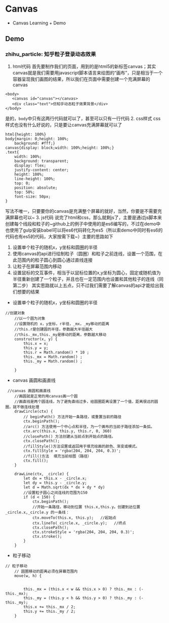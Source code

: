 # Canvas

- Canvas Learning + Demo

## Demo

### zhihu_particle: 知乎粒子登录动态效果

1. html代码
首先要制作我们的页面，用到的是html5的新标签canvas；其实canvas就是我们需要用javascript脚本语言来绘图的“画布”，只是相当于一个容器呈现我们画图的结果，所以我们在页面中需要创建一个充满屏幕的canvas
```
<body>
   <canvas id="canvas"></canvas>
   <div class="text">仿知乎动态粒子效果背景</div>
</body>
```
是的，`body`中只有这两行代码就可以了，甚至可以只有一行代码
2. css样式
css样式也没有什么好说的，只是要让canvas充满屏幕就可以了
```
html{height: 100%}
body{margin: 0;height: 100%;
    background: #fff;}
canvas{display: block;width: 100%;height: 100%;}
.text{
    width: 100%;
    background: transparent;
    display: flex;
    justify-content: center;
    height: 100%;
    line-height: 100%;
    top: 0;
    position: absolute;
    top: 50%;
    font-size: 50px;
}
```
写法不唯一，只要要你的canvas是充满整个屏幕的就好，当然，你要是不需要充满屏幕也可以~
3. js代码
说完了html和css，那么就剩js了，主要是通过js脚本来创建每个线段和粒子的~github上的例子中使用的是es6编写的，不过在demo中也使用了gulp安装babel可以将es6代码转化为es5（所以索demo中同时有es6的代码也有es5的代码，大家按需下载~）主要的思路如下

 1. 设置单个粒子的随机x，y坐标和圆圈的半径
 2. 使用canvas的api进行绘制粒子（圆圈）和粒子之前连线，设置一个范围，在此范围内的粒子圆心到圆心通过直线连接
 3. 让粒子在屏幕范围内移动
 4. 设置鼠标的交互事件，相当于以鼠标位置的x,y坐标为圆心，固定或随机值为半径重新创建了一个粒子，并且也在一定范围内也设置和其他粒子的连线（同第二步）
 其实思路就以上五点，只不过我们需要了解canvas的api才能绘出我们想要的结果
 
 -  设置单个粒子的随机x，y坐标和圆圈的半径
```
//创建对象
    //以一个圆为对象
    //设置随机的 x，y坐标，r半径，_mx，_my移动的距离
    //this.r是创建圆的半径，参数越大半径越大
    //this._mx,this._my是移动的距离，参数越大移动
    constructor(x, y) {
        this.x = x;
        this.y = y;
        this.r = Math.random() * 10 ;
        this._mx = Math.random() ;
        this._my = Math.random() ;

    }

```
 - canvas 画圆和画直线
```
 //canvas 画圆和画直线
    //画圆就是正常的用canvas画一个圆
    //画直线是两个圆连线，为了避免直线过多，给圆圈距离设置了一个值，距离很远的圆圈，就不做连线处理
    drawCircle(ctx) {
        // beginPath() 方法开始一条路径，或重置当前的路径
        ctx.beginPath();   
        //arc() 方法使用一个中心点和半径，为一个画布的当前子路径添加一条弧。
        ctx.arc(this.x, this.y, this.r, 0, 360)
        //closePath() 方法创建从当前点到开始点的路径。
        ctx.closePath();
        //fillStyle()方法设置或返回用于填充绘画的颜色、渐变或模式。
        ctx.fillStyle = 'rgba(204, 204, 204, 0.3)';
        //fill()方法	填充当前绘图（路径）
        ctx.fill();
    }

    drawLine(ctx, _circle) {
        let dx = this.x - _circle.x;
        let dy = this.y - _circle.y;
        let d = Math.sqrt(dx * dx + dy * dy)
        //设置粒子圆心之间连线的范围为150
        if (d < 150) {
            ctx.beginPath();
            //开始一条路径，移动到位置 this.x,this.y。创建到达位置 _circle.x,_circle.y 的一条线：
            ctx.moveTo(this.x, this.y);   //起始点
            ctx.lineTo(_circle.x, _circle.y);   //终点
            ctx.closePath();
            ctx.strokeStyle = 'rgba(204, 204, 204, 0.3)';
            ctx.stroke();
        }
    }
``` 
 - 粒子移动
```
// 粒子移动
    // 圆圈移动的距离必须在屏幕范围内
    move(w, h) {
    
   
        this._mx = (this.x < w && this.x > 0) ? this._mx : (-this._mx);
        this._my = (this.y < h && this.y > 0) ? this._my : (-this._my);
        this.x += this._mx / 2;
        this.y += this._my / 2;
    }
```

